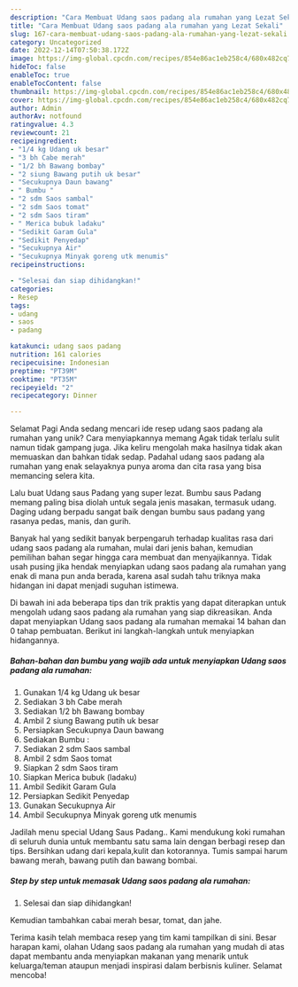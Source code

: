 ```yaml
---
description: "Cara Membuat Udang saos padang ala rumahan yang Lezat Sekali"
title: "Cara Membuat Udang saos padang ala rumahan yang Lezat Sekali"
slug: 167-cara-membuat-udang-saos-padang-ala-rumahan-yang-lezat-sekali
category: Uncategorized
date: 2022-12-14T07:50:38.172Z
image: https://img-global.cpcdn.com/recipes/854e86ac1eb258c4/680x482cq70/udang-saos-padang-ala-rumahan-foto-resep-utama.jpg
hideToc: false
enableToc: true
enableTocContent: false
thumbnail: https://img-global.cpcdn.com/recipes/854e86ac1eb258c4/680x482cq70/udang-saos-padang-ala-rumahan-foto-resep-utama.jpg
cover: https://img-global.cpcdn.com/recipes/854e86ac1eb258c4/680x482cq70/udang-saos-padang-ala-rumahan-foto-resep-utama.jpg
author: Admin
authorAv: notfound
ratingvalue: 4.3
reviewcount: 21
recipeingredient:
- "1/4 kg Udang uk besar"
- "3 bh Cabe merah"
- "1/2 bh Bawang bombay"
- "2 siung Bawang putih uk besar"
- "Secukupnya Daun bawang"
- " Bumbu "
- "2 sdm Saos sambal"
- "2 sdm Saos tomat"
- "2 sdm Saos tiram"
- " Merica bubuk ladaku"
- "Sedikit Garam Gula"
- "Sedikit Penyedap"
- "Secukupnya Air"
- "Secukupnya Minyak goreng utk menumis"
recipeinstructions:

- "Selesai dan siap dihidangkan!"
categories:
- Resep
tags:
- udang
- saos
- padang

katakunci: udang saos padang 
nutrition: 161 calories
recipecuisine: Indonesian
preptime: "PT39M"
cooktime: "PT35M"
recipeyield: "2"
recipecategory: Dinner

---
```



Selamat Pagi Anda sedang mencari ide resep udang saos padang ala rumahan yang unik? Cara menyiapkannya memang Agak tidak terlalu sulit namun tidak gampang juga. Jika keliru mengolah maka hasilnya tidak akan memuaskan dan bahkan tidak sedap. Padahal udang saos padang ala rumahan yang enak selayaknya punya aroma dan cita rasa yang bisa memancing selera kita.


Lalu buat Udang saus Padang yang super lezat. Bumbu saus Padang memang paling bisa diolah untuk segala jenis masakan, termasuk udang. Daging udang berpadu sangat baik dengan bumbu saus padang yang rasanya pedas, manis, dan gurih.

Banyak hal yang sedikit banyak berpengaruh terhadap kualitas rasa dari udang saos padang ala rumahan, mulai dari jenis bahan, kemudian pemilihan bahan segar hingga cara membuat dan menyajikannya. Tidak usah pusing jika hendak menyiapkan udang saos padang ala rumahan yang enak di mana pun anda berada, karena asal sudah tahu triknya maka hidangan ini dapat menjadi suguhan istimewa.


Di bawah ini ada beberapa tips dan trik praktis yang dapat diterapkan untuk mengolah udang saos padang ala rumahan yang siap dikreasikan. Anda dapat menyiapkan Udang saos padang ala rumahan memakai 14 bahan dan 0 tahap pembuatan. Berikut ini langkah-langkah untuk menyiapkan hidangannya.

<!--inarticleads1-->

##### Bahan-bahan dan bumbu yang wajib ada untuk menyiapkan Udang saos padang ala rumahan:

1. Gunakan 1/4 kg Udang uk besar
1. Sediakan 3 bh Cabe merah
1. Sediakan 1/2 bh Bawang bombay
1. Ambil 2 siung Bawang putih uk besar
1. Persiapkan Secukupnya Daun bawang
1. Sediakan  Bumbu :
1. Sediakan 2 sdm Saos sambal
1. Ambil 2 sdm Saos tomat
1. Siapkan 2 sdm Saos tiram
1. Siapkan  Merica bubuk (ladaku)
1. Ambil Sedikit Garam Gula
1. Persiapkan Sedikit Penyedap
1. Gunakan Secukupnya Air
1. Ambil Secukupnya Minyak goreng utk menumis


Jadilah menu special Udang Saus Padang.. Kami mendukung koki rumahan di seluruh dunia untuk membantu satu sama lain dengan berbagi resep dan tips. Bersihkan udang dari kepala,kulit dan kotorannya. Tumis sampai harum bawang merah, bawang putih dan bawang bombai. 

<!--inarticleads2-->

##### Step by step untuk memasak Udang saos padang ala rumahan:


1. Selesai dan siap dihidangkan!

Kemudian tambahkan cabai merah besar, tomat, dan jahe. 

Terima kasih telah membaca resep yang tim kami tampilkan di sini. Besar harapan kami, olahan Udang saos padang ala rumahan yang mudah di atas dapat membantu anda menyiapkan makanan yang menarik untuk keluarga/teman ataupun menjadi inspirasi dalam berbisnis kuliner. Selamat mencoba!
